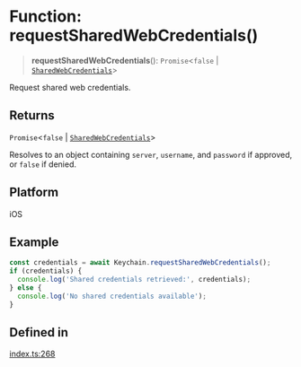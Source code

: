 # Function: requestSharedWebCredentials()

> **requestSharedWebCredentials**(): `Promise`\<`false` \| [`SharedWebCredentials`](../type-aliases/SharedWebCredentials.md)\>

Request shared web credentials.

## Returns

`Promise`\<`false` \| [`SharedWebCredentials`](../type-aliases/SharedWebCredentials.md)\>

Resolves to an object containing `server`, `username`, and `password` if approved, or `false` if denied.

## Platform

iOS

## Example

```typescript
const credentials = await Keychain.requestSharedWebCredentials();
if (credentials) {
  console.log('Shared credentials retrieved:', credentials);
} else {
  console.log('No shared credentials available');
}
```

## Defined in

[index.ts:268](https://github.com/oblador/react-native-keychain/blob/7eaf30e4858d9a03afd4c8e017b83a96fbc4e982/src/index.ts#L268)
